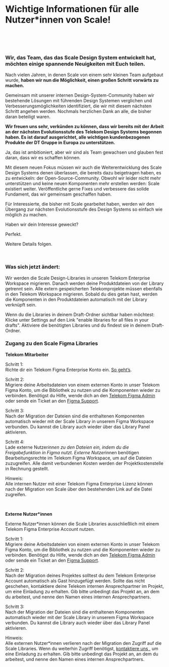 <br/>

<h1 class="magenta"> Wichtige Informationen für alle Nutzer*innen von Scale! </h1>
<br/>
<br/>
<br/>

### Wir, das Team, das das Scale Design System entwickelt hat, möchten einige spannende Neuigkeiten mit Euch teilen.

Nach vielen Jahren, in denen Scale von einem sehr kleinen Team aufgebaut wurde,  **haben wir nun die Möglichkeit, einen großen Schritt vorwärts zu machen.** 

Gemeinsam mit unserer internen Design-System-Community haben wir bestehende Lösungen mit führenden Design Systemen verglichen und Verbesserungsmöglichkeiten identifiziert, die wir mit diesem nächsten Schritt angehen werden. Nochmals herzlichen Dank an alle, die bisher daran beteiligt waren. 

**Wir freuen uns sehr, verkünden zu können, dass wir bereits mit der Arbeit an der nächsten Evolutionsstufe des Telekom Design Systems begonnen haben. Es ist darauf ausgerichtet, alle wichtigen kundenbezogenen Produkte der DT Gruppe in Europa zu unterstützen.**

Ja, das ist ambitioniert, aber wir sind als Team gewachsen und glauben fest daran, dass wir es schaffen können. 

Mit diesem neuen Fokus müssen wir auch die Weiterentwicklung des Scale Design Systems denen überlassen, die bereits dazu beigetragen haben, es zu entwickeln: der Open-Source-Community. Obwohl wir leider nicht mehr unterstützen und keine neuen Komponenten mehr erstellen werden: Scale existiert weiter. Veröffentliche gerne Fixes und verbessere das solide Fundament, das wir gemeinsam geschaffen haben.

Für Interessierte, die bisher mit Scale gearbeitet haben, werden wir den Übergang zur nächsten Evolutionsstufe des Design Systems so einfach wie möglich zu machen.

Haben wir dein Interesse geweckt?

Perfekt.

Weitere Details folgen.

<br/>

### Was sich jetzt ändert:

Wir werden die Scale Design-Libraries in unseren Telekom Enterprise Workspace migrieren. Danach werden deine Produktdateien von der Library getrennt sein. Alle extern gespeicherten Telekomprojekte müssen ebenfalls in den Telekom Workspace migrieren. Sobald du dies getan hast, werden die Komponenten in den Produktdateien automatisch mit der Library verknüpft sein.

Wenn du die Libraries in deinem Draft-Ordner sichtbar haben möchtest: Klicke unter Settings auf den Link "enable libraries for all files in your drafts". Aktiviere die benötigten Libraries und du findest sie in deinem Draft-Ordner.


### Zugang zu den Scale Figma Libraries

**Telekom Mitarbeiter**

Schritt 1: <br/>
Richte dir ein Telekom Figma Enterprise Konto ein. [So geht’s](https://seu30.gdc-dmst01.t-systems.com/confluence/display/SETOOLSBETRIEB/Figma@DT+How+to+add+User).

Schritt 2: <br/>
Migriere deine Arbeitsdateien von einem externen Konto in unser Telekom Figma Konto, um die Bibliothek zu nutzen und die Komponenten wieder zu verbinden.  Benötigst du Hilfe, wende dich an den <a href="mailto:seu-operation@t-systems.com"> Telekom Figma Admin </a> oder sende ein Ticket an den [Figma Support](https://help.figma.com/hc/en-us/requests/new?ticket_form_id=360001731233).

Schritt 3: <br/>
Nach der Migration der Dateien sind die enthaltenen Komponenten automatisch wieder mit der Scale Library in unserem Figma Workspace verbunden. Du kannst die Library auch wieder über das Library Panel aktivieren. 

Schritt 4: <br/>
Lade externe Nutzer*innen zu den Dateien ein, indem du die Freigabefunktion in Figma nutzt.  Externe Nutzer*innen benötigen Bearbeitungsrechte im Telekom Figma Workspace, um auf die Dateien zuzugreifen. Alle damit verbundenen Kosten werden der Projektkostenstelle in Rechnung gestellt.

Hinweis: <br/>
Alle internen Nutzer mit einer Telekom Figma Enterprise Lizenz können nach der Migration von Scale über den bestehenden Link auf die Datei zugreifen.

<br/>

**Externe Nutzer*innen**

Externe Nutzer*innen können die Scale Libraries ausschließlich mit einem Telekom Figma Enterprise Account nutzen.

Schritt 1: <br/>
Migriere deine Arbeitsdateien von einem externen Konto in unser Telekom Figma Konto, um die Bibliothek zu nutzen und die Komponenten wieder zu verbinden.  Benötigst du Hilfe, wende dich an den <a href="mailto:seu-operation@t-systems.com"> Telekom Figma Admin </a> oder sende ein Ticket an den [Figma Support](https://help.figma.com/hc/en-us/requests/new?ticket_form_id=360001731233).

Schritt 2: <br/>
Nach der Migration deines Projektes solltest du dem Telekom Enterprise Account automatisch als Gast hinzugefügt werden. Sollte das nicht geschehen, kontaktiere deine Telekom internen Ansprechpartner im Projekt, um eine Einladung zu erhalten. Gib bitte unbedingt das Projekt an, an dem du arbeitest, und nenne den Namen eines internen Ansprechpartners.

Schritt 3: <br/>
Nach der Migration der Dateien sind die enthaltenen Komponenten automatisch wieder mit der Scale Library in unserem Figma Workspace verbunden. Du kannst die Library auch wieder über das Library Panel aktivieren.

Hinweis: <br/>
Alle externen Nutzer*innen verlieren nach der Migration den Zugriff auf die Scale Libraries.  Wenn du weiterhin Zugriff benötigst, <a href="mailto:contact@brand-design.telekom.com"> kontaktiere uns </a>, um eine Einladung zu erhalten. Gib bitte unbedingt das Projekt an, an dem du arbeitest, und nenne den Namen eines internen Ansprechpartners.